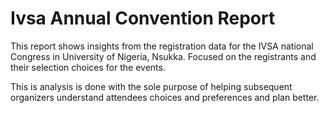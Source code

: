 # Ivsa Annual Convention Report
This report shows insights from the registration data for the IVSA national Congress in University of Nigeria, Nsukka.
Focused on the registrants and their selection choices for the events.

This is analysis is done with the sole purpose of helping subsequent organizers understand attendees choices and preferences and plan better.
